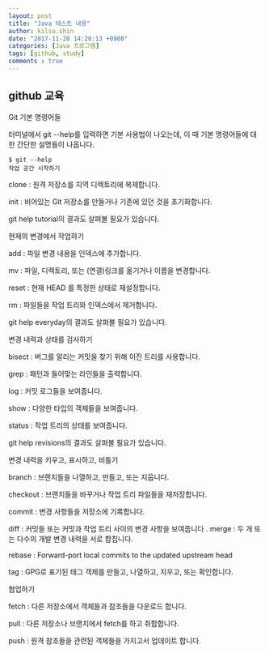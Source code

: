 ```yaml
---
layout: post
title: "Java 테스트 내용"
author: kilsu.shin
date: "2017-11-20 14:20:13 +0900"
categories: [Java 프로그램]
tags: [github, study]
comments : true
---
```


## github 교육

Git 기본 명령어들

터미널에서 git --help를 입력하면 기본 사용법이 나오는데, 이 때 기본 명령어들에 대한 간단한 설명들이 나옵니다.

```
$ git --help
작업 공간 시작하기
```

clone : 원격 저장소를 지역 디렉토리에 복제합니다.

init : 비어있는 Git 저장소를 만들거나 기존에 있던 것을 초기화합니다.

git help tutorial의 결과도 살펴볼 필요가 있습니다.


현재의 변경에서 작업하기

add : 파일 변경 내용을 인덱스에 추가합니다.

mv : 파일, 디렉토리, 또는 (연결)링크를 옮기거나 이름을 변경합니다.

reset : 현재 HEAD 를 특정한 상태로 재설정합니다.

rm : 파일들을 작업 트리와 인덱스에서 제거합니다.

git help everyday의 결과도 살펴볼 필요가 있습니다.

변경 내력과 상태를 검사하기


bisect : 버그를 알리는 커밋을 찾기 위해 이진 트리를 사용합니다.

grep : 패턴과 들어맞는 라인들을 출력합니다.

log : 커밋 로그들을 보여줍니다.

show : 다양한 타입의 객체들을 보여줍니다.

status : 작업 트리의 상태를 보여줍니다.

git help revisions의 결과도 살펴볼 필요가 있습니다.


변경 내력을 키우고, 표시하고, 비틀기


branch : 브랜치들을 나열하고, 만들고, 또는 지웁니다.

checkout : 브랜치들을 바꾸거나 작업 트리 파일들을 재저장합니다.

commit : 변경 사항들을 저장소에 기록합니다.

diff : 커밋들 또는 커밋과 작업 트리 사이의 변경 사항을 보여줍니다
.
merge : 두 개 또는 다수의 개발 변경 내력을 서로 합칩니다.

rebase : Forward-port local commits to the updated upstream head

tag : GPG로 표기된 태그 객체를 만들고, 나열하고, 지우고, 또는 확인합니다.


협업하기


fetch : 다른 저장소에서 객체들과 참조들을 다운로드 합니다.

pull : 다른 저장소나 브랜치에서 fetch를 하고 취합합니다.

push : 원격 참조들을 관련된 객체들을 가지고서 업데이트 합니다.
